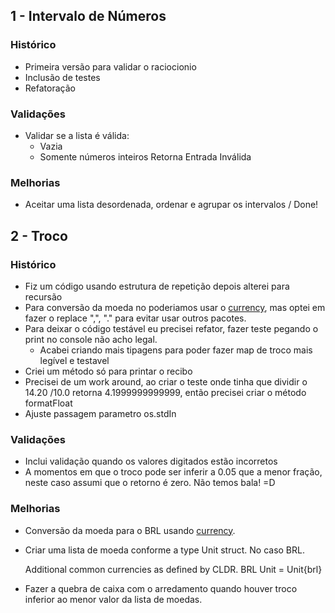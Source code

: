 ## 1 - Intervalo de Números

### Histórico
  - Primeira versão para validar o raciocionio
  - Inclusão de testes
  - Refatoração

### Validações
  - Validar se a lista é válida:
    - Vazia
    - Somente números inteiros
    Retorna Entrada Inválida
  

### Melhorias
  - Aceitar uma lista desordenada, ordenar e agrupar os intervalos / Done!


## 2 - Troco

### Histórico

- Fiz um código usando estrutura de repetição depois alterei para recursão
- Para conversão da moeda no poderiamos usar o [currency](https://godoc.org/golang.org/x/text/currency#example-Query), mas optei em fazer o replace ",", "." para evitar usar outros pacotes.
- Para deixar o código testável eu precisei refator, fazer teste pegando o print no console não acho legal. 
  - Acabei criando mais tipagens para poder fazer map de troco mais legível e testavel
- Criei um método só para printar o recibo
- Precisei de um work around, ao criar o teste onde tinha que dividir o 14.20 /10.0 retorna 4.1999999999999, então precisei criar o método formatFloat 
- Ajuste passagem parametro os.stdIn

### Validações
 - Inclui validação quando os valores digitados estão incorretos
 - A momentos em que o troco pode ser inferir a 0.05 que a menor fração, neste caso assumi que o retorno é zero. Não temos bala! =D

### Melhorias

- Conversão da moeda para o BRL usando [currency](https://godoc.org/golang.org/x/text/currency#example-Query).
- Criar uma lista de moeda conforme a type Unit struct. No caso BRL.
  
    Additional common currencies as defined by CLDR.
    BRL Unit = Unit{brl}
- Fazer a quebra de caixa com o arredamento quando houver troco inferior ao menor valor da lista de moedas.
